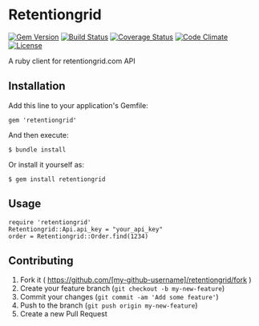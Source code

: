 # Retentiongrid

[![Gem Version](https://fury-badge.herokuapp.com/rb/retentiongrid.png)](http://badge.fury.io/rb/retentiongrid)
[![Build Status](https://travis-ci.org/christoph-buente/retentiongrid.png?branch=master)](https://travis-ci.org/christoph-buente/retentiongrid)
[![Coverage Status](https://coveralls.io/repos/christoph-buente/retentiongrid/badge.png)](https://coveralls.io/r/christoph-buente/retentiongrid)
[![Code Climate](https://codeclimate.com/github/christoph-buente/retentiongrid.png)](https://codeclimate.com/github/christoph-buente/retentiongrid)
[![License](http://img.shields.io/license/MIT.png?color=green) ](https://github.com/christoph-buente/retentiongrid/blob/master/LICENSE)


A ruby client for retentiongrid.com API


## Installation

Add this line to your application's Gemfile:

    gem 'retentiongrid'

And then execute:

    $ bundle install

Or install it yourself as:

    $ gem install retentiongrid

## Usage

    require 'retentiongrid'
    Retentiongrid::Api.api_key = "your_api_key"
    order = Retentiongrid::Order.find(1234)

## Contributing

1. Fork it ( https://github.com/[my-github-username]/retentiongrid/fork )
2. Create your feature branch (`git checkout -b my-new-feature`)
3. Commit your changes (`git commit -am 'Add some feature'`)
4. Push to the branch (`git push origin my-new-feature`)
5. Create a new Pull Request
